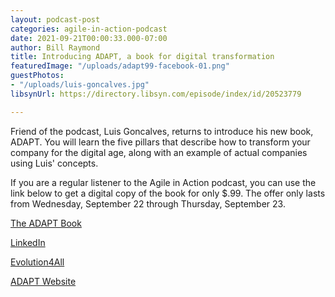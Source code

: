 ```yaml
---
layout: podcast-post
categories: agile-in-action-podcast
date: 2021-09-21T00:00:33.000-07:00
author: Bill Raymond
title: Introducing ADAPT, a book for digital transformation
featuredImage: "/uploads/adapt99-facebook-01.png"
guestPhotos:
- "/uploads/luis-goncalves.jpg"
libsynUrl: https://directory.libsyn.com/episode/index/id/20523779

---
```

Friend of the podcast, Luis Goncalves, returns to introduce his new book, ADAPT. You will learn the five pillars that describe how to transform your company for the digital age, along with an example of actual companies using Luis' concepts.

If you are a regular listener to the Agile in Action podcast, you can use the link below to get a digital copy of the book for only $.99. The offer only lasts from Wednesday, September 22 through Thursday, September 23.

[The ADAPT Book](https://www.amazon.com/ADAPT-leaders-staying-relevant-recognised-ebook/dp/B096DM3213/ "The ADAPT Book")

[LinkedIn](https://www.linkedin.com/in/luismsg/ "LinkedIn")

[Evolution4All](https://evolution4all.com/ "Evolution4All")

[ADAPT Website](https://adaptmethodology.com/ "ADAPT ")